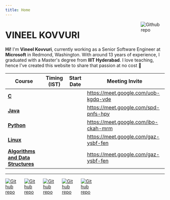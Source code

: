 ```yaml
---
title: Home
---
```


[<img src="./images/profile.jpg" style="max-width:15%;min-width:40px;float:right;" alt="Github repo" />](https://vineelkovvuri.github.com)

# VINEEL KOVVURI

**Hi!** I'm **Vineel Kovvuri**, currently working as a Senior Software Engineer at **Microsoft** in Redmond, Washington. With around 13 years of experience, I graduated with a Master's degree from **IIIT Hyderabad**. I love teaching, hence I've created this website to share that passion at no cost :muscle:

| Course                                               | Timing (IST) | Start Date | Meeting Invite                       |
|------------------------------------------------------|--------------|------------|--------------------------------------|
| [**C**](courses/c/)                                  |              |            | https://meet.google.com/uob-kgdq-vde |
| [**Java**](courses/java/)                            |              |            | https://meet.google.com/spd-pnfs-hpy |
| [**Python**](courses/python/)                        |              |            | https://meet.google.com/ibo-ckah-mrm |
| [**Linux**](courses/linux/)                          |              |            | https://meet.google.com/gaz-ysbf-fen |
| [**Algorithms and Data Structures**](courses/linux/) |              |            | https://meet.google.com/gaz-ysbf-fen |


<hr>

[<img src="./images/gmail.png" style="max-width:40px;" alt="Github repo" />](vineel.kovvuri@gmail.com) &nbsp; &nbsp;
[<img src="./images/github.png" style="max-width:40px;" alt="Github repo" />](https://www.github.com/vineelkovvuri) &nbsp; &nbsp;
[<img src="./images/youtube.png" style="max-width:40px;" alt="Github repo" />](https://www.youtube.com/@vineelkovvuri) &nbsp; &nbsp;
[<img src="./images/discord.png" style="max-width:40px;" alt="Github repo" />](https://discord.gg/baDQSPpE) &nbsp; &nbsp;
[<img src="./images/linkedin.png" style="max-width:40px;" alt="Github repo" />](https://www.linkedin.com/in/vineelkovvuri) &nbsp; &nbsp;


[//]: <> (https://gist.github.com/rxaviers/7360908)